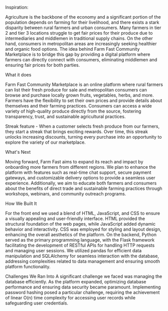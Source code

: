 Inspiration:

Agriculture is the backbone of the economy and a significant portion of the population depends on farming for their livelihood, and there exists a stark disparity between rural farmers and urban consumers. Many farmers in tier 2 and tier 3 locations struggle to get fair prices for their produce due to intermediaries and middlemen in traditional supply chains. On the other hand, consumers in metropolitan areas are increasingly seeking healthier and organic food options. The idea behind Farm Fast Community Marketplace is to bridge this gap by providing a digital platform where farmers can directly connect with consumers, eliminating middlemen and ensuring fair prices for both parties.


What it does

Farm Fast Community Marketplace is an online platform where rural farmers can list their fresh produce for sale and metropolitan consumers can browse and purchase locally grown fruits, vegetables, herbs, and more. Farmers have the flexibility to set their own prices and provide details about themselves and their farming practices. Consumers can access a wide variety of high-quality produce directly from the source, fostering transparency, trust, and sustainable agricultural practices.

Streak feature - When a customer selects fresh produce from our farmers, they start a streak that brings exciting rewards. Over time, this streak unlocks increasing discounts, turning every purchase into an opportunity to explore the variety of our marketplace. 

What's Next

Moving forward, Farm Fast aims to expand its reach and impact by onboarding more farmers from different regions. We plan to enhance the platform with features such as real-time chat support, secure payment gateways, and customizable delivery options to provide a seamless user experience. Additionally, we aim to educate both farmers and consumers about the benefits of direct trade and sustainable farming practices through workshops, webinars, and community outreach programs.

How We Built It

For the front end we used a blend of HTML, JavaScript, and CSS to ensure a visually appealing and user-friendly interface. HTML provided the structural foundation of the web pages, while JavaScript added dynamic behavior and interactivity. CSS was employed for styling and layout design, enhancing the overall aesthetics of the platform. On the backend, Python served as the primary programming language, with the Flask framework facilitating the development of RESTful APIs for handling HTTP requests and managing user sessions. We utilized pandas for efficient data manipulation and SQLAlchemy for seamless interaction with the database, addressing complexities related to data management and ensuring smooth platform functionality.

Challenges We Ran Into 
A significant challenge we faced was managing the database efficiently. As the platform expanded, optimizing database performance and ensuring data security became paramount. Implementing password hashing posed a particular challenge, requiring the achievement of linear O(n) time complexity for accessing user records while safeguarding user credentials.

